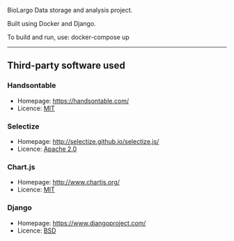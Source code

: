 BioLargo Data storage and analysis  project.

Built using Docker and Django. 

To build and run, use:
   docker-compose up

---

## Third-party software used
### Handsontable
* Homepage: https://handsontable.com/
* Licence: [MIT](https://github.com/handsontable/handsontable/blob/master/LICENSE)

### Selectize
* Homepage: http://selectize.github.io/selectize.js/
* Licence: [Apache 2.0](https://github.com/selectize/selectize.js/blob/master/LICENSE)

### Chart.js
* Homepage: http://www.chartjs.org/
* Licence: [MIT](https://github.com/chartjs/Chart.js/blob/master/LICENSE.md)

### Django
* Homepage: https://www.djangoproject.com/
* Licence: [BSD](https://github.com/django/django/blob/master/LICENSE)


